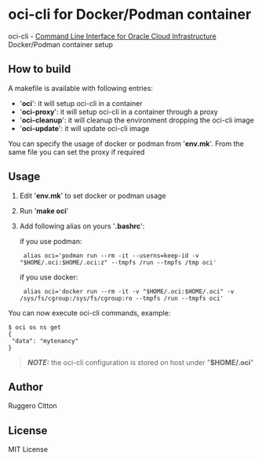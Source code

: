 # oci-cli for Docker/Podman container

oci-cli - [Command Line Interface for Oracle Cloud Infrastructure](https://github.com/oracle/oci-cli) Docker/Podman container setup

## How to build

A makefile is available with following entries:

* '**oci**': it will setup oci-cli in a container
* '**oci-proxy**': it will setup oci-cli in a container through a proxy
* '**oci-cleanup**': it will cleanup the environment dropping the oci-cli image
* '**oci-update**': it will update oci-cli image

You can specify the usage of docker or podman from '**env.mk**'. From the same file you can set the proxy if required

## Usage

1. Edit '**env.mk**' to set docker or podman usage
2. Run '**make oci**' 
3. Add following alias on yours '**.bashrc**':

    if you use podman:

        alias oci='podman run --rm -it --userns=keep-id -v "$HOME/.oci:$HOME/.oci:z" --tmpfs /run --tmpfs /tmp oci'

    if you use docker:

        alias oci='docker run --rm -it -v "$HOME/.oci:$HOME/.oci" -v /sys/fs/cgroup:/sys/fs/cgroup:ro --tmpfs /run --tmpfs oci'


You can now execute oci-cli commands, example:

    $ oci os ns get
    {
     "data": "mytenancy"
    }

> **_NOTE:_**  the oci-cli configuration is stored on host under  "**$HOME/.oci**"


## Author

Ruggero Citton

## License

MIT License
